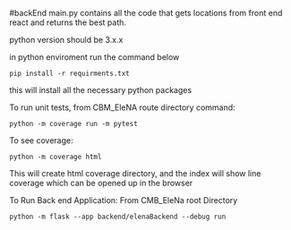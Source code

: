 #backEnd
main.py contains all the code that gets locations from front end react and returns the best path.

python version should be 3.x.x

in python enviroment run the command below

```
pip install -r requirments.txt 
```
this will install all the necessary python packages

To run unit tests, from CBM_EleNA route directory
command: 
```
python -m coverage run -m pytest 
```
To see coverage: 
```
python -m coverage html 
```
This will create html coverage directory, and the index will show line coverage which can be opened up in the browser

To Run Back end Application:
From CMB_EleNa root Directory
```
python -m flask --app backend/elenaBackend --debug run
```
